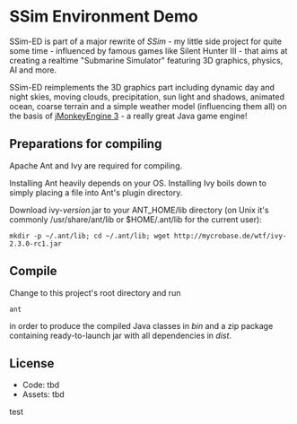 SSim Environment Demo
=====================

SSim-ED is part of a major rewrite of *SSim* - my little side project for quite some time - influenced by famous games like Silent Hunter III - that aims at creating a realtime "Submarine Simulator" featuring 3D graphics, physics, AI and more.

SSim-ED reimplements the 3D graphics part including dynamic day and night skies, moving clouds, precipitation, sun light and shadows, animated ocean, coarse terrain and a simple weather model (influencing them all) on the basis of [jMonkeyEngine 3](http://jmonkeyengine.org/) - a really great Java game engine!

## Preparations for compiling

Apache Ant and Ivy  are required for compiling.

Installing Ant heavily depends on your OS. Installing Ivy boils down to simply placing a file into Ant's plugin directory.

Download ivy-*version*.jar to your ANT_HOME/lib directory (on Unix it's commonly /usr/share/ant/lib or $HOME/.ant/lib for the current user):

    mkdir -p ~/.ant/lib; cd ~/.ant/lib; wget http://mycrobase.de/wtf/ivy-2.3.0-rc1.jar

## Compile

Change to this project's root directory and run

	ant

in order to produce the compiled Java classes in *bin* and a zip package containing ready-to-launch jar with all dependencies in *dist*.

## License

* Code: tbd
* Assets: tbd

test